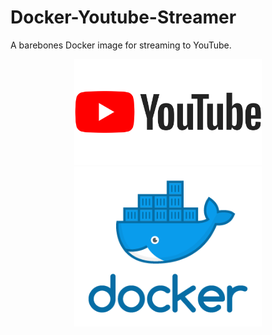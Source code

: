 # Docker-Youtube-Streamer
A barebones Docker image for streaming to YouTube.

<p align="center">
  <img src="https://github.com/MBarc/Docker-Youtube-Streamer/blob/main/YoutubeLogo.png" width="300" />
  <img src="https://github.com/MBarc/Docker-Youtube-Streamer/blob/main/dockerLogo.png" width="300" /> 
</p>
